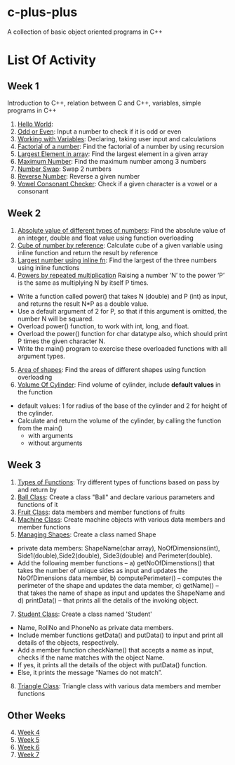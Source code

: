 # c-plus-plus
A collection of basic object oriented programs in C++

# List Of Activity

## Week 1
Introduction to C++, relation between C and C++, variables, simple programs in C++
1) [Hello World](https://github.com/AhmedBaari/c-plus-plus/blob/main/week-1/hello-world.cpp): 
2) [Odd or Even](https://github.com/AhmedBaari/c-plus-plus/blob/main/week-1/odd-even.cpp): Input a number to check if it is odd or even
3) [Working with Variables](https://github.com/AhmedBaari/c-plus-plus/blob/main/week-1/variables.cpp): Declaring, taking user input and calculations
4) [Factorial of a number](https://github.com/AhmedBaari/c-plus-plus/blob/main/week-1/factorial-recursion.cpp): Find the factorial of a number by using recursion
5) [Largest Element in array](https://github.com/AhmedBaari/c-plus-plus/blob/main/week-1/largest-element-in-array.cpp): Find the largest element in a given array
6) [Maximum Number](https://github.com/AhmedBaari/c-plus-plus/blob/main/week-1/maximum-number.cpp): Find the maximum number among 3 numbers
7) [Number Swap](https://github.com/AhmedBaari/c-plus-plus/blob/main/week-1/number-swap.cpp): Swap 2 numbers
8) [Reverse Number](https://github.com/AhmedBaari/c-plus-plus/blob/main/week-1/reverse-a-number.cpp): Reverse a given number
9) [Vowel Consonant Checker](https://github.com/AhmedBaari/c-plus-plus/blob/main/week-1/vowel-consonant.cpp): Check if a given character is a vowel or a consonant

## Week 2
1) [Absolute value of different types of numbers](https://github.com/AhmedBaari/c-plus-plus/blob/main/Week-2/absolute-value.cpp): Find the absolute value of an integer, double and float value using function overloading
2) [Cube of number by reference](https://github.com/AhmedBaari/c-plus-plus/blob/main/Week-2/cube-by-reference.cpp): Calculate cube of a given variable using inline function and return the result by reference
3) [Largest number using inline fn](https://github.com/AhmedBaari/c-plus-plus/blob/main/Week-2/largest-num-inline.cpp): Find the largest of the three numbers using inline functions
4) [Powers by repeated multiplication](https://github.com/AhmedBaari/c-plus-plus/blob/main/Week-2/power.cpp)
Raising a number ‘N’ to the power ‘P’ is the same as multiplying N by itself P times. 
  - Write a function called power() that takes N (double) and P (int) as input, and returns the result N*P as a double value. 
  - Use a default argument of 2 for P, so that if this argument is omitted, the number N will be squared. 
  - Overload power() function, to work with int, long, and float. 
  - Overload the power() function for char datatype also, which should print P times the given character N. 
  - Write the main() program to exercise these overloaded functions with all argument types.
5) [Area of shapes](https://github.com/AhmedBaari/c-plus-plus/blob/main/Week-2/shapes.cpp): Find the areas of different shapes using function overloading
6) [Volume Of Cylinder](https://github.com/AhmedBaari/c-plus-plus/blob/main/Week-2/volume-of-cilinder.cpp): Find volume of cylinder, include **default values** in the function
  - default values: 1 for radius of the base of the cylinder and 2 for height of the cylinder. 
  - Calculate and return the volume of the cylinder, by calling the function from the main()
    - with arguments
    - without arguments


## Week 3
1) [Types of Functions](https://github.com/AhmedBaari/c-plus-plus/blob/main/week-3/passing-by.cpp): Try different types of functions based on pass by and return by
2) [Ball Class](https://github.com/AhmedBaari/c-plus-plus/blob/main/week-3/ball-class.cpp): Create a class "Ball" and declare various parameters and functions of it
3) [Fruit Class](https://github.com/AhmedBaari/c-plus-plus/blob/main/week-3/fruit-class.cpp): data members and member functions of fruits
4) [Machine Class](https://github.com/AhmedBaari/c-plus-plus/blob/main/week-3/machine.cpp): Create machine objects with various data members and member functions
5) [Managing Shapes](https://github.com/AhmedBaari/c-plus-plus/blob/main/week-3/managing-shapes.cpp): Create a class named Shape 
  - private data members: ShapeName(char array), NoOfDimensions(int), Side1(double),Side2(double), Side3(double) and Perimeter(double). 
  - Add the following member functions – 
    a) getNoOfDimenstions() that takes the number of unique sides as input and updates the NoOfDimensions data member, 
    b) computePerimeter() – computes the perimeter of the shape and updates the data member, 
    c) getName() – that takes the name of shape as input and updates the ShapeName and 
    d) printData() – that prints all the details of the invoking object. 
    
7) [Student Class](https://github.com/AhmedBaari/c-plus-plus/blob/main/week-3/student-class.cpp): Create a class named 'Student' 
  - Name, RollNo and PhoneNo as private data members. 
  - Include member functions getData() and putData() to input and print all details of the objects, respectively. 
  - Add a member function checkName() that accepts a name as input, checks if the name matches with the object Name. 
  - If yes, it prints all the details of the object with putData() function. 
  - Else, it prints the message “Names do not match”.
 
 8) [Triangle Class](https://github.com/AhmedBaari/c-plus-plus/blob/main/week-3/triangle-with-class.cpp): Triangle class with various data members and member functions
 
## Other Weeks
4) [Week 4](https://github.com/AhmedBaari/c-plus-plus/tree/main/week-4)
5) [Week 5](https://github.com/AhmedBaari/c-plus-plus/tree/main/week-5)
6) [Week 6](https://github.com/AhmedBaari/c-plus-plus/tree/main/week-6)
7) [Week 7](https://github.com/AhmedBaari/c-plus-plus/tree/main/week-7)
